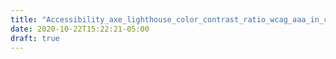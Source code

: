 ```yaml
---
title: "Accessibility_axe_lighthouse_color_contrast_ratio_wcag_aaa_in_chrome"
date: 2020-10-22T15:22:21-05:00
draft: true
---
```


